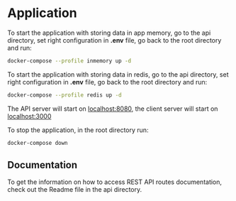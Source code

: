 # Application

To start the application with storing data in app memory, go to the api directory, set right configuration in <b>.env</b> file, go back to the root directory and run:

```bash
docker-compose --profile inmemory up -d
```

To start the application with storing data in redis, go to the api directory, set right configuration in <b>.env</b> file, go back to the root directory and run:

```bash
docker-compose --profile redis up -d
```

The API server will start on [localhost:8080](http://localhost:8080), the client server will start on [localhost:3000](http://localhost:3000)

To stop the application, in the root directory run:

```bash
docker-compose down
```

## Documentation

To get the information on how to access REST API routes documentation, check out the Readme file in the api directory.
